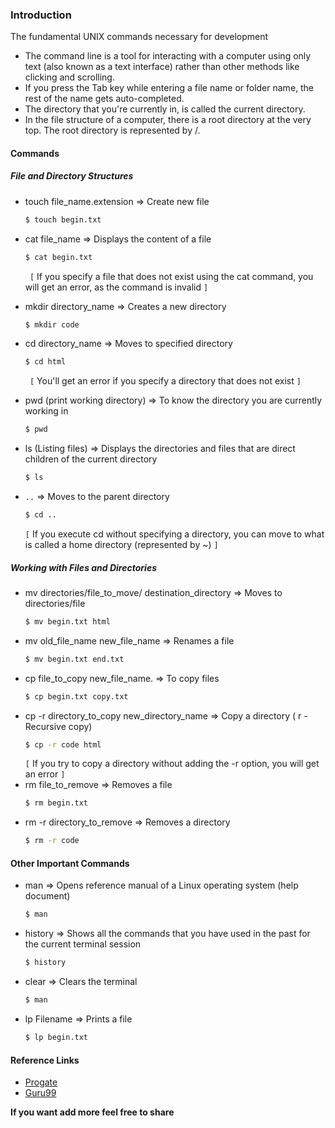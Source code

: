 ### Introduction
The fundamental UNIX commands necessary for development
- The command line is a tool for interacting with a computer using only text (also known as a text interface) rather than other methods like clicking and scrolling.
- If you press the Tab key while entering a file name or folder name, the rest of the name gets auto-completed. 
- The directory that you're currently in, is called the current directory. 
- In the file structure of a computer, there is a root directory at the very top. The root directory is represented by /.

#### Commands

##### File and Directory Structures
+ touch file_name.extension => Create new file
    ```sh
    $ touch begin.txt
    ```
+ cat file_name => Displays the content of a file 
    ```sh
    $ cat begin.txt
    ```    
    ` [` If you specify a file that does not exist using the cat command, you will get an error, as the command is invalid `]`
+ mkdir directory_name => Creates a new directory
    ```sh
    $ mkdir code
    ```   
+ cd directory_name => Moves to specified directory
    ```sh
    $ cd html
    ```
     ` [` You'll get an error if you specify a directory that does not exist `] `    
     
+ pwd (print working directory) => To know the directory you are currently working in 
    ```sh
    $ pwd
    ```
    
+ ls (Listing files) => Displays the directories and files that are direct children of the current directory
    ```sh
    $ ls
    ```
+ `..` => Moves to the parent directory
    ```sh
    $ cd ..
    ```
    ` [ ` If you execute cd without specifying a directory, you can move to what is called a home directory (represented by ~) `] `
    
##### Working with Files and Directories
+ mv directories/file_to_move/ destination_directory => Moves to directories/file
    ```sh
    $ mv begin.txt html
    ```    
+ mv old_file_name new_file_name => Renames a file
    ```sh
    $ mv begin.txt end.txt
    ```
+ cp file_to_copy new_file_name. => To copy files
    ```sh
    $ cp begin.txt copy.txt
    ```    
+ cp -r  directory_to_copy new_directory_name => Copy a directory ( r - Recursive copy) 
    ```sh
    $ cp -r code html 
    ```
    ` [ ` If you try to copy a directory without adding the -r option, you will get an error `]`
+ rm file_to_remove => Removes a file
    ```sh
    $ rm begin.txt
    ```   
+ rm -r directory_to_remove => Removes a directory
    ```sh
    $ rm -r code
    ```  
#### Other Important Commands
+ man => Opens reference manual of a Linux operating system (help document)
    ```sh
    $ man
    ```  
+ history  =>  Shows all the commands that you have used in the past for the current terminal session
    ```sh
    $ history
    ``` 
+ clear =>  Clears the terminal
    ```sh
    $ man
    ```      
 + lp Filename =>  Prints a file
    ```sh
    $ lp begin.txt
    ```      
#### Reference Links

* [Progate]
* [Guru99]


[Progate]: https://progate.com/languages/commandline
[Guru99]: https://www.guru99.com/must-know-linux-commands.html

**If you want add more feel free to share**
